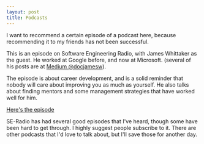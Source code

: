```yaml
---
layout: post
title: Podcasts
---
```

I want to recommend a certain episode of a podcast here, because recommending it to my friends has not been successful.

This is an episode on Software Engineering Radio, with James Whittaker as the guest. He worked at Google before, and now at Microsoft. (several of his posts are at [Medium @docjamesw](https://medium.com/@docjamesw)).

The episode is about career development, and is a solid reminder that nobody will care about improving you as much as yourself. He also talks about finding mentors and some management strategies that have worked well for him.

[Here's the episode](http://www.se-radio.net/2017/02/se-radio-episode-281-james-whittaker-on-career-strategy/)

SE-Radio has had several good episodes that I've heard, though some have been hard to get through. I highly suggest people subscribe to it. There are other podcasts that I'd love to talk about, but I'll save those for another day.
